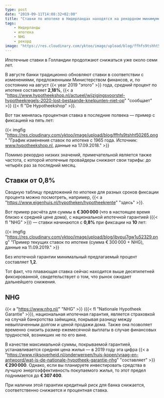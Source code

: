 ```yaml
---
type: post
date: "2019-09-11T14:08:32+02:00"
title: "Ставки по ипотеке в Нидерландах находятся на рекордном минимуме"
tags:
    - Нидерланды
    - ипотека
    - NHG
    - рекорд
image: "https://res.cloudinary.com/yktoo/image/upload/blog/ffhfs9tshht50265.png"
---
```


Ипотечные ставки в Голландии продолжают снижаться уже около семи лет.

В августе банки традиционно обновляют ставки в соответствии с изменениями, предложенными Министерством финансов, и, по состоянию на август {{< year 2019 "этого" >}} года, *средний* процент по ипотеке составляет **2,18%**, {{< a "https://www.hypotheekshop.nl/actueel/wijzigingsvoorstel-hypotheekregels-2020-lost-bestaande-knelpunten-niet-op" "сообщает" >}} {{< fl "De Hypotheekshop" >}}.

<!--more-->

Вот так менялась процентная ставка в последние полвека — пример с фиксацией на пять лет:

{{< imgfig "https://res.cloudinary.com/yktoo/image/upload/blog/ffhfs9tshht50265.png" "График изменения ставок по ипотеке с 1965 года. Источник: www.hypotheekshop.nl, данные на 17.09.2018." >}}

Помимо рекордно низких значений, примечательной является также частота, с которой ипотечные провайдеры снижают свои тарифы: до четырёх раз за последний месяц.

## Ставки от 0,8%

Сводную таблицу предложений по ипотеке для разных сроков фиксации процента можно посмотреть, например, {{< a "https://www.eigenhuis.nl/hypotheken/hypotheekrente" "здесь" >}}.

Вот пример расчёта для суммы в **€ 300 000** (что в настоящее время близко к средней цене дома), с национальной ипотечной гарантией ({{< fl "NHG" >}}) — ставки начинаются с **0,8%** при фиксации на **10** лет:

{{< imgfig "https://res.cloudinary.com/yktoo/image/upload/blog/ibvpuj7gw1u52329.png" "Пример текущих ставок по ипотеке (сумма € 300 000 + NHG), данные на 11.09.2019." >}}

Без ипотечной гарантии минимальный предлагаемый процент составляет **1,2**.

Тот факт, что плавающая ставка сейчас находится выше десятилетней фиксированной, свидетельствует о том, что рынок ожидает дальнейшего снижения.

## NHG

{{< a "https://www.nhg.nl/" "NHG" >}} ({{< fl "Nationale Hypotheek Garantie" >}}), национальная ипотечная гарантия, является страховкой на случай банкротства заёмщика, покрывая разницу между невыплаченным долгом и ценой продажи дома. Также она позволяет временно снизить размер ежемесячной выплаты в случае финансовых трудностей, возникших не по его вине.

В качестве максимальной суммы, покрываемой гарантией, устанавливается средняя цена жилья — в 2019 году эта цифра {{< a "https://www.rijksoverheid.nl/onderwerpen/huis-kopen/vraag-en-antwoord/wat-is-de-nationale-hypotheek-garantie-nhg" "составляет" >}} **€ 290 000**. Однако, если вы планируете инвестировать средства в лучшую энергоэффективность покупаемого жилья, то этот предел поднимается до **€ 307 400**.

При наличии этой гарантии кредитный риск для банка снижается, соответственно снижается и процентная ставка.